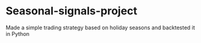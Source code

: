 # Seasonal-signals-project
Made a simple trading strategy based on holiday seasons and backtested it in Python
